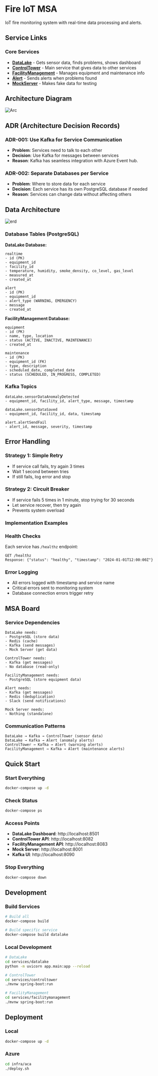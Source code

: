 # Fire IoT MSA

IoT fire monitoring system with real-time data processing and alerts.

## Service Links

### Core Services

- **[DataLake](./services/datalake/README.md)** - Gets sensor data, finds problems, shows dashboard
- **[ControlTower](./services/controltower/README.md)** - Main service that gives data to other services
- **[FacilityManagement](./services/facilitymanagement/README.md)** - Manages equipment and maintenance info
- **[Alert](./services/alert/README.md)** - Sends alerts when problems found
- **[MockServer](./services/mock-server/README.md)** - Makes fake data for testing

## Architecture Diagram

![Arc](./architecture.jpg)

## ADR (Architecture Decision Records)

### ADR-001: Use Kafka for Service Communication

- **Problem**: Services need to talk to each other
- **Decision**: Use Kafka for messages between services
- **Reason**: Kafka has seamless integration with Azure Event hub.

### ADR-002: Separate Databases per Service

- **Problem**: Where to store data for each service
- **Decision**: Each service has its own PostgreSQL database if needed
- **Reason**: Services can change data without affecting others

## Data Architecture

![erd](./erd.png)

### Database Tables (PostgreSQL)

**DataLake Database:**

```
realtime
- id (PK)
- equipment_id
- facility_id
- temperature, humidity, smoke_density, co_level, gas_level
- measured_at
- created_at

alert
- id (PK)
- equipment_id
- alert_type (WARNING, EMERGENCY)
- message
- created_at
```

**FacilityManagement Database:**

```
equipment
- id (PK)
- name, type, location
- status (ACTIVE, INACTIVE, MAINTENANCE)
- created_at

maintenance
- id (PK)
- equipment_id (FK)
- type, description
- scheduled_date, completed_date
- status (SCHEDULED, IN_PROGRESS, COMPLETED)
```

### Kafka Topics

```
dataLake.sensorDataAnomalyDetected
- equipment_id, facility_id, alert_type, message, timestamp

dataLake.sensorDataSaved
- equipment_id, facility_id, data, timestamp

alert.alertSendFail
- alert_id, message, severity, timestamp

```

## Error Handling

### Strategy 1: Simple Retry

- If service call fails, try again 3 times
- Wait 1 second between tries
- If still fails, log error and stop

### Strategy 2: Circuit Breaker

- If service fails 5 times in 1 minute, stop trying for 30 seconds
- Let service recover, then try again
- Prevents system overload

### Implementation Examples

### Health Checks

Each service has `/healthz` endpoint:

```
GET /healthz
Response: {"status": "healthy", "timestamp": "2024-01-01T12:00:00Z"}
```

### Error Logging

- All errors logged with timestamp and service name
- Critical errors sent to monitoring system
- Database connection errors trigger retry

## MSA Board

### Service Dependencies

```
DataLake needs:
- PostgreSQL (store data)
- Redis (cache)
- Kafka (send messages)
- Mock Server (get data)

ControlTower needs:
- Kafka (get messages)
- No database (read-only)

FacilityManagement needs:
- PostgreSQL (store equipment data)

Alert needs:
- Kafka (get messages)
- Redis (deduplication)
- Slack (send notifications)

Mock Server needs:
- Nothing (standalone)
```

### Communication Patterns

```
DataLake → Kafka → ControlTower (sensor data)
DataLake → Kafka → Alert (anomaly alerts)
ControlTower → Kafka → Alert (warning alerts)
FacilityManagement → Kafka → Alert (maintenance alerts)
```

## Quick Start

### Start Everything

```bash
docker-compose up -d
```

### Check Status

```bash
docker-compose ps
```

### Access Points

- **DataLake Dashboard**: http://localhost:8501
- **ControlTower API**: http://localhost:8082
- **FacilityManagement API**: http://localhost:8083
- **Mock Server**: http://localhost:8001
- **Kafka UI**: http://localhost:8090

### Stop Everything

```bash
docker-compose down
```

## Development

### Build Services

```bash
# Build all
docker-compose build

# Build specific service
docker-compose build datalake
```

### Local Development

```bash
# DataLake
cd services/datalake
python -m uvicorn app.main:app --reload

# ControlTower
cd services/controltower
./mvnw spring-boot:run

# FacilityManagement
cd services/facilitymanagement
./mvnw spring-boot:run
```

## Deployment

### Local

```bash
docker-compose up -d
```

### Azure

```bash
cd infra/aca
./deploy.sh
```
